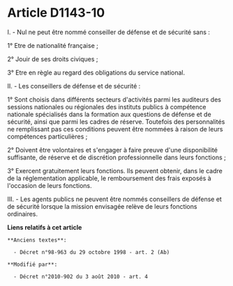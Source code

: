 # Article D1143-10

I. - Nul ne peut être nommé conseiller de défense et de sécurité sans :

1° Etre de nationalité française ;

2° Jouir de ses droits civiques ;

3° Etre en règle au regard des obligations du service national.

II. - Les conseillers de défense et de sécurité :

1° Sont choisis dans différents secteurs d'activités parmi les auditeurs des sessions nationales ou régionales des instituts
publics à compétence nationale spécialisés dans la formation aux questions de défense et de sécurité, ainsi que parmi les
cadres de réserve. Toutefois des personnalités ne remplissant pas ces conditions peuvent être nommées à raison de leurs
compétences particulières ;

2° Doivent être volontaires et s'engager à faire preuve d'une disponibilité suffisante, de réserve et de discrétion
professionnelle dans leurs fonctions ;

3° Exercent gratuitement leurs fonctions. Ils peuvent obtenir, dans le cadre de la réglementation applicable, le
remboursement des frais exposés à l'occasion de leurs fonctions.

III. - Les agents publics ne peuvent être nommés conseillers de défense et de sécurité lorsque la mission envisagée relève de
leurs fonctions ordinaires.

**Liens relatifs à cet article**

	**Anciens textes**:

	  - Décret n°98-963 du 29 octobre 1998 - art. 2 (Ab)

	**Modifié par**:

	  - Décret n°2010-902 du 3 août 2010 - art. 4
